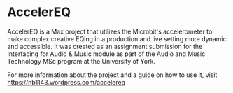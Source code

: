 # AccelerEQ

AccelerEQ is a Max project that utilizes the Microbit's accelerometer to make complex creative EQing in a production and live setting more dynamic and accessible. It was created as an assignment submission for the Interfacing for Audio & Music module as part of the Audio and Music Technology MSc program at the University of York.

For more information about the project and a guide on how to use it, visit https://nb1143.wordpress.com/accelereq
